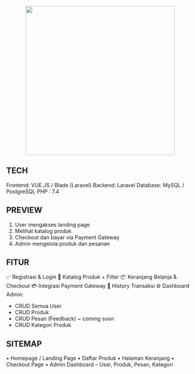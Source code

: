 <p align="center"><img src="https://mercier.co.id/wp-content/uploads/2024/10/Logo-Animate-01.png" width="400"></p>

## TECH ##
Frontend: VUE.JS / Blade (Laravel)
Backend: Laravel 
Database: MySQL / PostgreSQL
PHP : 7.4

## PREVIEW ##
1. User mengakses landing page
2. Melihat katalog produk
3. Checkout dan bayar via Payment Gateway
4. Admin mengelola produk dan pesanan

## FITUR ##
✅ Registrasi & Login
🛒 Katalog Produk + Filter
📦 Keranjang Belanja & Checkout
💳 Integrasi Payment Gateway
🧾 History Transaksi
⚙️ Dashboard Admin:
   - CRUD Semua User
   - CRUD Produk
   - CRUD Pesan (Feedback) ~ coming soon
   - CRUD Kategori Produk

## SITEMAP ##
• Homepage / Landing Page
• Daftar Produk
• Halaman Keranjang
• Checkout Page
• Admin Dashboard – User, Produk, Pesan, Kategori



